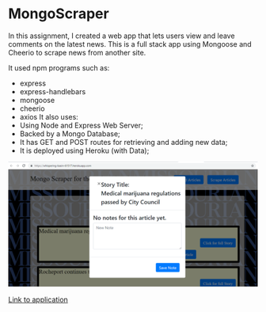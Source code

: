 # MongoScraper

In this assignment, I created a web app that lets users view and leave comments on the latest news. This is a full stack app using Mongoose and Cheerio to scrape news from another site.

It used npm programs such as:
* express
* express-handlebars
* mongoose
* cheerio
* axios
It also uses:
* Using Node and Express Web Server;
* Backed by a Mongo Database;
* It has GET and POST routes for retrieving and adding new data;
* It is deployed using Heroku (with Data);


 ![concert data with input](mongoscraper.png)

 [Link to application](https://whispering-basin-61517.herokuapp.com/)
